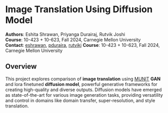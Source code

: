 # Image Translation Using Diffusion Model

**Authors**: Eshita Shrawan, Priyanga Durairaj, Rutvik Joshi  
**Course**: 10-423 + 10-623, Fall 2024, Carnegie Mellon University  
**Contact**: [eshrawan](mailto:eshrawan@cmu.edu), [pduraira](mailto:pduraira@cmu.edu), [rutvikj](mailto:rutvikj@cmu.edu)
**Course**: 10-423 + 10-623, Fall 2024, Carnegie Mellon University

## Overview

This project explores comparison of **image translation** using [MUNIT](https://arxiv.org/pdf/1804.04732) **GAN** and lora finetuned **diffusion model**, powerful generative frameworks for creating high-quality and diverse outputs. Diffusion models have emerged as state-of-the-art for various image generation tasks, providing versatility and control in domains like domain transfer, super-resolution, and style translation.

